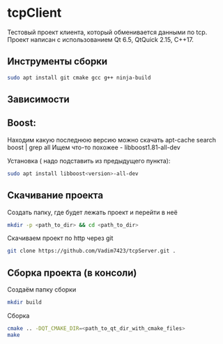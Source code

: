 # tcpClient

Тестовый проект клиента, который обменивается данными по tcp. Проект написан с использованием Qt 6.5, QtQuick 2.15, C++17.

## Инструменты сборки

```bash
sudo apt install git cmake gcc g++ ninja-build
```

## Зависимости

## Boost:

Находим какую последнюю версию можно скачать 
apt-cache search boost | grep all 
Ищем что-то похожее - libboost1.81-all-dev 

Установка (<version> надо подставить из предыдущего пункта): 
```bash
sudo apt install libboost<version>-all-dev 
```

## Скачивание проекта

Создать папку, где будет лежать проект и перейти в неё 
```bash
mkdir -p <path_to_dir> && cd <path_to_dir>
```
Скачиваем проект по http через git
```bash
git clone https://github.com/Vadim7423/tcpServer.git .
```

## Сборка проекта (в консоли)

Создаём папку сборки 
```bash
mkdir build
```
Сборка
```bash
cmake .. -DQT_CMAKE_DIR=<path_to_qt_dir_with_cmake_files> 
make
```
